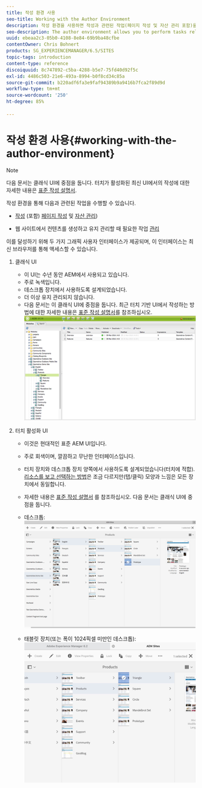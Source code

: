 ```yaml
---
title: 작성 환경 사용
seo-title: Working with the Author Environment
description: 작성 환경을 사용하면 작성과 관련된 작업(페이지 작성 및 자산 관리 포함)을 수행하고 웹 사이트에서 컨텐츠를 생성 및 유지 관리할 때 필요한 작업을 관리할 수 있습니다.
seo-description: The author environment allows you to perform tasks related to authoring (including page authoring and managing assets) and administering tasks you need when generating and maintaining the content on your website.
uuid: ebeaa2c3-05b0-4108-8e84-69b9ba48cfbe
contentOwner: Chris Bohnert
products: SG_EXPERIENCEMANAGER/6.5/SITES
topic-tags: introduction
content-type: reference
discoiquuid: 8c747892-c5ba-4288-b5e7-75fd40d92f5c
exl-id: 4486c503-21e6-493a-8994-b0f8cd34c85a
source-git-commit: b220adf6fa3e9faf94389b9a9416b7fca2f89d9d
workflow-type: tm+mt
source-wordcount: '250'
ht-degree: 85%

---
```


# 작성 환경 사용{#working-with-the-author-environment}

>[!NOTE]
>
>다음 문서는 클래식 UI에 중점을 둡니다. 터치가 활성화된 최신 UI에서의 작성에 대한 자세한 내용은 [표준 작성 설명서](/help/assets/assets.md).

작성 환경을 통해 다음과 관련된 작업을 수행할 수 있습니다.

* [작성](/help/sites-authoring/author.md) (포함) [페이지 작성](/help/sites-authoring/qg-page-authoring.md) 및 [자산 관리](/help/assets/assets.md))

* 웹 사이트에서 컨텐츠를 생성하고 유지 관리할 때 필요한 작업 [관리](/help/sites-administering/administer-best-practices.md)

이를 달성하기 위해 두 가지 그래픽 사용자 인터페이스가 제공되며, 이 인터페이스는 최신 브라우저를 통해 액세스할 수 있습니다.

1. 클래식 UI

   * 이 UI는 수년 동안 AEM에서 사용되고 있습니다.
   * 주로 녹색입니다.
   * 데스크톱 장치에서 사용하도록 설계되었습니다.
   * 더 이상 유지 관리되지 않습니다.
   * 다음 문서는 이 클래식 UI에 중점을 둡니다. 최근 터치 기반 UI에서 작성하는 방법에 대한 자세한 내용은 [표준 작성 설명서](/help/sites-authoring/author.md)를 참조하십시오.
   ![chlimage_1-149](assets/chlimage_1-149.png)

1. 터치 활성화 UI

   * 이것은 현대적인 표준 AEM UI입니다.
   * 주로 회색이며, 깔끔하고 무난한 인터페이스입니다.
   * 터치 장치와 데스크톱 장치 양쪽에서 사용하도록 설계되었습니다(터치에 적합). [리소스를 보고 선택하는 방법](/help/sites-authoring/basic-handling.md)은 조금 다르지만(탭/클릭) 모양과 느낌은 모든 장치에서 동일합니다. 
   * 자세한 내용은 [표준 작성 설명서](/help/sites-authoring/author.md) 를 참조하십시오. 다음 문서는 클래식 UI에 중점을 둡니다.

   * 데스크톱:
   ![chlimage_1-150](assets/chlimage_1-150.png)

   * 태블릿 장치(또는 폭이 1024픽셀 미만인 데스크톱):
   ![chlimage_1-7](assets/chlimage_1-7.jpeg)

